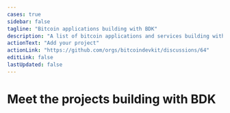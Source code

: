 ```yaml
---
cases: true
sidebar: false
tagline: "Bitcoin applications building with BDK"
description: "A list of bitcoin applications and services building with BDK"
actionText: "Add your project"
actionLink: "https://github.com/orgs/bitcoindevkit/discussions/64"
editLink: false
lastUpdated: false
---
```


<h1 class="more-cases-heading">
   Meet the projects building with BDK
</h1>

<!-- <CodeSwitcher :languages="{all: 'All', mobile:'Mobile', web:'Web', desktop:'Desktop', custodial: 'Custodial', infra:'Infrastructure', misc:'Misc',}"> -->
  
<CodeSwitcher :languages="{ all: 'All', mobile: 'Mobile', desktop: 'Desktop', hardware: 'Hardware', web:'Web', custodial: 'Custodial', exchange: 'Exchange' }">

  <template v-slot:mobile>
    <div class="case-studies">
      <div class="case-study-item">
        <a href="https://bitkey.build/" target="_blank">
          <img src="/img/case-studies-logos/block-logo.gif" style="max-height: 130px;" />
        </a>
        <h3>
          <a href="https://bitkey.build/" target="_blank">Bitkey</a> 
        </h3>
        <p>Bitkey is the safe, easy way to own and manage bitcoin. It’s a mobile app, hardware device, and a set of recovery tools, for simple, secure self-custody.</p>
      </div>
      <div class="case-study-item">
        <a href="https://peachbitcoin.com/" target="_blank">
          <img src="/img/case-studies-logos/peach-130.png" />
        </a>
        <h3>
          <a href="https://peachbitcoin.com/" target="_blank">Peach Bitcoin</a>
        </h3>
        <p>Connecting Bitcoin buyers and sellers directly together. Buy or sell bitcoin peer-to-peer anywhere, at anytime.</p>
      </div>
      <div class="case-study-item">
        <a href="https://github.com/lightningdevkit/ldk-node" target="_blank">
          <img src="/img/case-studies-logos/ldk-node-130.png" />
        </a>
        <h3>
          <a href="https://github.com/lightningdevkit/ldk-node" target="_blank">LDK Node</a> 
        </h3>
        <p>A ready-to-go Lightning node library built using LDK and BDK.</p>
      </div>
      <div class="case-study-item">
        <a href="https://www.lava.xyz/" target="_blank">
          <img src="/img/case-studies-logos/lava-130.png" />
        </a>
        <h3>
          <a href="https://www.lava.xyz/" target="_blank">Lava</a>
        </h3>
        <p>The Future of Finance Available Today. Functional, safe and simple.</p>
      </div>
      <div class="case-study-item">
        <a href="https://play.google.com/store/apps/details?id=com.goldenraven.padawanwallet" target="_blank">
          <img src="/img/case-studies-logos/padawan-130.png" />
        </a>
        <h3>
          <a href="https://play.google.com/store/apps/details?id=com.goldenraven.padawanwallet" target="_blank">Padawan Wallet</a>
        </h3>
        <p>Padawan is a testnet-only bitcoin wallet filled with tutorials on how to use bitcoin wallets. It is a self-study tool, acquainting users with mobile bitcoin wallets in a risk-free environment using the bitcoin testnet network. It is a perfect app for experimentation and learning for people of all ages. No accounts, no trackers, and the app is a free and open source project.</p>
      </div>
      <div class="case-study-item">
        <a href="https://www.mutinywallet.com/" target="_blank">
          <img src="/img/case-studies-logos/mutiny-130.png" />
        </a>
        <h3>
          <a href="https://www.mutinywallet.com/" target="_blank">Mutiny Wallet</a>
        </h3>
        <p>Mutiny is a self-custodial lightning wallet that runs in the browser.</p>
      </div>
      <div class="case-study-item">
        <a href="https://foundationdevices.com/" target="_blank">
          <img src="/img/case-studies-logos/foundation-130.png" />
        </a>
        <h3>
          <a href="https://foundationdevices.com/" target="_blank">Envoy By Foundation</a> 
        </h3>
        <p>A Bitcoin wallet with powerful account management and privacy features. Use alongside your Passport hardware wallet to take true ownership of your Bitcoin.</p>
      </div>
    </div>
  </template>

  <template v-slot:exchange>
    <div class="case-studies">
      <div class="case-study-item">
        <a href="https://www.bullbitcoin.com/" target="_blank">
          <img src="/img/case-studies-logos/bull-bitcoin-130.png" />
        </a>
        <h3>
          <a href="https://www.bullbitcoin.com/" target="_blank">Bull Bitcoin</a>
        </h3>
        <p>A self-custodial Bitcoin Wallet and Exchange app that lets users buy, sell, spend and get paid with Bitcoin. Bitcoins are automatically sent from the exchange to the user's wallet.</p>
      </div>
    </div>
  </template>

  <template v-slot:desktop>
    <div class="case-studies">
      <div class="case-study-item">
        <a href="https://www.anchorwatch.com/" target="_blank">
          <img src="/img/case-studies-logos/anchorwatch-130.png" />
        </a>
        <h3>
          <a href="https://www.anchorwatch.com/" target="_blank">AnchorWatch</a>
        </h3>
        <p>Protect your bitcoin with regulated insurance and enterprise-grade multi-institutional custody.</p>
      </div>
    </div>
  </template>

  <template v-slot:hardware>
    <div class="case-studies">
      <div class="case-study-item">
        <a href="https://bitkey.build/" target="_blank">
          <img src="/img/case-studies-logos/block-logo.gif" style="max-height: 130px;" />
        </a>
        <h3>
          <a href="https://bitkey.build/" target="_blank">Bitkey</a> 
        </h3>
        <p>Bitkey is the safe, easy way to own and manage bitcoin. It’s a mobile app, hardware device, and a set of recovery tools, for simple, secure self-custody.</p>
      </div>
      <div class="case-study-item">
        <a href="https://foundationdevices.com/" target="_blank">
          <img src="/img/case-studies-logos/foundation-130.png" />
        </a>
        <h3>
          <a href="https://foundationdevices.com/" target="_blank">Envoy By Foundation</a> 
        </h3>
        <p>A Bitcoin wallet with powerful account management and privacy features. Use alongside your Passport hardware wallet to take true ownership of your Bitcoin.</p>
      </div>
    </div>
  </template>

  <template v-slot:custodial>
    <div class="case-studies">
      <div class="case-study-item">
        <a href="https://www.seba.swiss/" target="_blank">
          <img src="/img/case-studies-logos/seba-130.png" />
        </a>
        <h3>
          <a href="https://www.seba.swiss/" target="_blank">Seba Bank</a>
        </h3>
        <p>From everyday banking to crypto custody and trading, get the most out of your assets with a regulated global crypto bank.</p>
      </div>
    </div>
  </template>

  <!-- <template v-slot:infra>
    <div class="case-studies">
      <div class="case-study-item">
        <a href="https://bitcoindevkit.org" target="_blank">
          <img src="/img/bitcoindevkit.svg" />
        </a>
        <h3>
          <a href="https://bitcoindevkit.org" target="_blank">Example Infrastructure App</a>
        </h3>
        <p>A cool app built with BDK.</p>
      </div>
    </div>
  </template> -->

  <template v-slot:web>
    <div class="case-studies">
      <div class="case-study-item">
        <a href="https://bitmask.app/" target="_blank">
          <img src="/img/case-studies-logos/bitmask-130.png" />
        </a>
        <h3>
          <a href="https://bitmask.app/" target="_blank">BitMask Wallet</a>
        </h3>
        <p>Your Gateway to DeepWeb3 on Bitcoin. A browser extension for decentralized applications on Bitcoin.</p>
      </div>
    </div>
  </template>

  <template v-slot:all>
    <div class="case-studies">
      <div class="case-study-item">
        <a href="https://bitkey.build/" target="_blank">
          <img src="/img/case-studies-logos/block-logo.gif" style="max-height: 130px;" />
        </a>
        <h3>
          <a href="https://bitkey.build/" target="_blank">Bitkey</a> 
        </h3>
        <p>Bitkey is the safe, easy way to own and manage bitcoin. It’s a mobile app, hardware device, and a set of recovery tools, for simple, secure self-custody.</p>
      </div>
      <div class="case-study-item">
        <a href="" target="_blank">
          <img src="/img/case-studies-logos/peach-130.png" />
        </a>
        <h3>
          <a href="https://peachbitcoin.com/" target="_blank">Peach Bitcoin</a>
        </h3>
        <p>Connecting Bitcoin buyers and sellers directly together. Buy or sell bitcoin peer-to-peer anywhere, at anytime.</p>
      </div>
      <div class="case-study-item">
        <a href="https://www.anchorwatch.com/" target="_blank">
          <img src="/img/case-studies-logos/anchorwatch-130.png" />
        </a>
        <h3>
          <a href="https://www.anchorwatch.com/" target="_blank">AnchorWatch</a>
        </h3>
        <p>Protect your bitcoin with regulated insurance and enterprise-grade multi-institutional custody.</p>
      </div>
      <div class="case-study-item">
        <a href="https://www.mutinywallet.com/" target="_blank">
          <img src="/img/case-studies-logos/mutiny-130.png" />
        </a>
        <h3>
          <a href="https://www.mutinywallet.com/" target="_blank">Mutiny Wallet</a>
        </h3>
        <p>Mutiny is a self-custodial lightning wallet that runs in the browser.</p>
      </div>
      <div class="case-study-item">
        <a href="https://foundationdevices.com/" target="_blank">
          <img src="/img/case-studies-logos/foundation-130.png" />
        </a>
        <h3>
          <a href="https://foundationdevices.com/" target="_blank">Envoy By Foundation</a> 
        </h3>
        <p>A Bitcoin wallet with powerful account management and privacy features. Use alongside your Passport hardware wallet to take true ownership of your Bitcoin.</p>
      </div>
            <div class="case-study-item">
        <a href="https://www.bullbitcoin.com/" target="_blank">
          <img src="/img/case-studies-logos/bull-bitcoin-130.png" />
        </a>
        <h3>
          <a href="https://www.bullbitcoin.com/" target="_blank">Bull Bitcoin</a>
        </h3>
        <p>A self-custodial Bitcoin Wallet and Exchange app that lets users buy, sell, spend and get paid with Bitcoin. Bitcoins are automatically sent from the exchange to the user's wallet.</p>
      </div>
      <div class="case-study-item">
        <a href="https://www.lava.xyz/" target="_blank">
          <img src="/img/case-studies-logos/lava-130.png" />
        </a>
        <h3>
          <a href="https://www.lava.xyz/" target="_blank">Lava</a>
        </h3>
        <p>The Future of Finance Available Today. Functional, safe and simple.</p>
      </div>
      <div class="case-study-item">
        <a href="https://github.com/lightningdevkit/ldk-node" target="_blank">
          <img src="/img/case-studies-logos/ldk-node-130.png" />
        </a>
        <h3>
          <a href="https://github.com/lightningdevkit/ldk-node" target="_blank">LDK Node</a> 
        </h3>
        <p>A ready-to-go Lightning node library built using LDK and BDK.</p>
      </div>
      <div class="case-study-item">
        <a href="https://play.google.com/store/apps/details?id=com.goldenraven.padawanwallet" target="_blank">
          <img src="/img/case-studies-logos/padawan-130.png" />
        </a>
        <h3>
          <a href="https://play.google.com/store/apps/details?id=com.goldenraven.padawanwallet" target="_blank">Padawan Wallet</a>
        </h3>
        <p>Padawan is a testnet-only bitcoin wallet packed with tutorials to learn how to use bitcoin on mobile.</p>
      </div>
      <div class="case-study-item">
        <a href="https://www.seba.swiss/" target="_blank">
          <img src="/img/case-studies-logos/seba-130.png" />
        </a>
        <h3>
          <a href="https://www.seba.swiss/" target="_blank">Seba Bank</a>
        </h3>
        <p>From everyday banking to crypto custody and trading, get the most out of your assets with a regulated global crypto bank.</p>
      </div>
      <div class="case-study-item">
        <a href="https://bitmask.app/" target="_blank">
          <img src="/img/case-studies-logos/bitmask-130.png" />
        </a>
        <h3>
          <a href="https://bitmask.app/" target="_blank">BitMask Wallet</a>
        </h3>
        <p>Your Gateway to DeepWeb3 on Bitcoin. A browser extension for decentralized applications on Bitcoin.</p>
      </div>
    </div>
  </template>

</CodeSwitcher>
